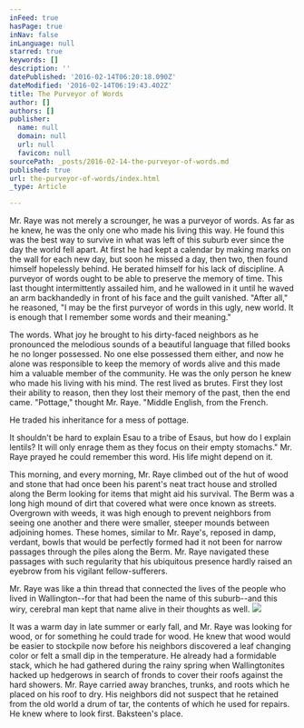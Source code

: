 ```yaml
---
inFeed: true
hasPage: true
inNav: false
inLanguage: null
starred: true
keywords: []
description: ''
datePublished: '2016-02-14T06:20:18.090Z'
dateModified: '2016-02-14T06:19:43.402Z'
title: The Purveyor of Words
author: []
authors: []
publisher:
  name: null
  domain: null
  url: null
  favicon: null
sourcePath: _posts/2016-02-14-the-purveyor-of-words.md
published: true
url: the-purveyor-of-words/index.html
_type: Article

---
```

Mr. Raye was not merely a scrounger, he was a purveyor of words. As far as he knew, he was the only one who made his living this way. He found this was the best way to survive in what was left of this suburb ever since the day the world fell apart. At first he had kept a calendar by making marks on the wall for each new day, but soon he missed a day, then two, then found himself hopelessly behind. He berated himself for his lack of discipline. A purveyor of words ought to be able to preserve the memory of time. This last thought intermittently assailed him, and he wallowed in it until he waved an arm backhandedly in front of his face and the guilt vanished. "After all," he reasoned, "I may be the first purveyor of words in this ugly, new world. It is enough that I remember some words and their meaning." 

The words. What joy he brought to his dirty-faced neighbors as he pronounced the melodious sounds of a beautiful language that filled books he no longer possessed. No one else possessed them either, and now he alone was responsible to keep the memory of words alive and this made him a valuable member of the community. He was the only person he knew who made his living with his mind. The rest lived as brutes. First they lost their ability to reason, then they lost their memory of the past, then the end came. "Pottage," thought Mr. Raye. "Middle English, from the French.  

He traded his inheritance for a mess of pottage. 

It shouldn't be hard to explain Esau to a tribe of Esaus, but how do I explain lentils? It will only enrage them as they focus on their empty stomachs." Mr. Raye prayed he could remember this word. His life might depend on it.

This morning, and every morning, Mr. Raye climbed out of the hut of wood and stone that had once been his parent's neat tract house and strolled along the Berm looking for items that might aid his survival. The Berm was a long high mound of dirt that covered what were once known as streets. Overgrown with weeds, it was high enough to prevent neighbors from seeing one another and there were smaller, steeper mounds between adjoining homes. These homes, similar to Mr. Raye's, reposed in damp, verdant, bowls that would be perfectly formed had it not been for narrow passages through the piles along the Berm. Mr. Raye navigated these passages with such regularity that his ubiquitous presence hardly raised an eyebrow from his vigilant fellow-sufferers.

Mr. Raye was like a thin thread that connected the lives of the people who lived in Wallington--for that had been the name of this suburb--and this wiry, cerebral man kept that name alive in their thoughts as well.
![](https://the-grid-user-content.s3-us-west-2.amazonaws.com/4608d254-a350-4b02-a4fb-07dee6115534.jpg)

It was a warm day in late summer or early fall, and Mr. Raye was looking for wood, or for something he could trade for wood. He knew that wood would be easier to stockpile now before his neighbors discovered a leaf changing color or felt a small dip in the temperature. He already had a formidable stack, which he had gathered during the rainy spring when Wallingtonites hacked up hedgerows in search of fronds to cover their roofs against the hard showers. Mr. Ra​ye carried away branches, trunks, and roots which he placed on his roof to dry. His neighbors did not suspect that he retained from the old world a drum of tar, the contents of which he used for repairs. He knew where to look first. Baksteen's place.